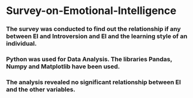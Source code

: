 # Survey-on-Emotional-Intelligence

### The survey was conducted to find out the relationship if any between EI and Introversion and EI and the learning style of an individual.
### Python was used for Data Analysis. The libraries Pandas, Numpy and Matplotlib have been used.
### The analysis revealed no significant relationship between EI and the other variables.
